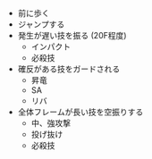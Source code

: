 - 前に歩く
- ジャンプする
- 発生が遅い技を振る (20F程度)
  - インパクト
  - 必殺技
- 確反がある技をガードされる
  - 昇竜
  - SA
  - リバ
- 全体フレームが長い技を空振りする
  - 中、強攻撃
  - 投げ抜け
  - 必殺技
